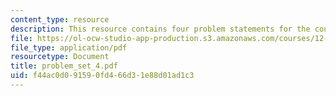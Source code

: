 ```yaml
---
content_type: resource
description: This resource contains four problem statements for the course.
file: https://ol-ocw-studio-app-production.s3.amazonaws.com/courses/12-742-marine-chemistry-fall-2006/f44ac0d091590fd466d31e88d01ad1c3_problem_set_4.pdf
file_type: application/pdf
resourcetype: Document
title: problem_set_4.pdf
uid: f44ac0d0-9159-0fd4-66d3-1e88d01ad1c3
---
```

